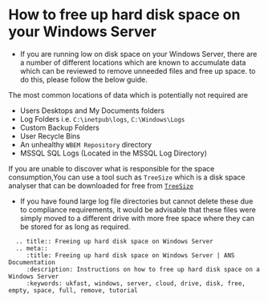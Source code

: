 # How to free up hard disk space on your Windows Server

* If you are running low on disk space on your Windows Server, there are a number of different locations which are known to accumulate data which can be reviewed to remove unneeded files and free up space. to do this, please follow the below guide.

The most common locations of data which is potentially not required are
* Users Desktops and My Documents folders
* Log Folders i.e. `C:\inetpub\logs`, `C:\Windows\Logs`
* Custom Backup Folders
* User Recycle Bins
* An unhealthy `WBEM Repository` directory
* MSSQL SQL Logs (Located in the MSSQL Log Directory)

If you are unable to discover what is responsible for the space consumption,You can use a tool such as `TreeSize` which is a disk space analyser that can be downloaded for free from
[`TreeSize`](http://www.jam-software.de/treesize_free/?language=EN)

* If you have found large log file directories but cannot delete these due to compliance requirements, it would be advisable that these files were simply moved to a different drive with more free space where they can be stored for as long as required.

```eval_rst
  .. title:: Freeing up hard disk space on Windows Server
  .. meta::
     :title: Freeing up hard disk space on Windows Server | ANS Documentation
     :description: Instructions on how to free up hard disk space on a Windows Server
     :keywords: ukfast, windows, server, cloud, drive, disk, free, empty, space, full, remove, tutorial
```
